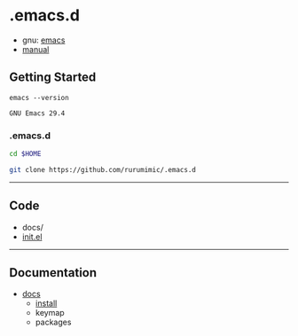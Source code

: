 # .emacs.d

- gnu: [emacs](https://www.gnu.org/software/emacs/)
- [manual](https://www.gnu.org/software/emacs/manual/html_node/emacs/index.html)

## Getting Started

```
emacs --version

GNU Emacs 29.4
```

### .emacs.d

```bash
cd $HOME

git clone https://github.com/rurumimic/.emacs.d
```

---

## Code

- docs/
- [init.el](init.el)

---

## Documentation

- [docs](docs/README.md)
  - [install](install.md)
  - keymap
  - packages

